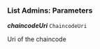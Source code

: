 

### List Admins: Parameters





  
<article>

***chaincodeUri*** `ChaincodeUri` 

Uri of the chaincode

</article>

